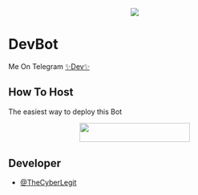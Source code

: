 <p align="center">
  <img src="https://telegra.ph/file/c3aed0bc0eb153a9ef0c6.jpg">
</p>

# DevBot
Me On Telegram [✨Dev✨](https://t.me/DevGroup_Robot)

## How To Host
The easiest way to deploy this Bot
<p align="center"><a href="https://heroku.com/deploy?template=https://github.com/Samarth-Dubey/DevManagementRobot"> <img src="https://img.shields.io/badge/Deploy%20To%20Heroku-black?style=for-the-badge&logo=heroku" width="220" height="38.45"/></a></p>
 
## Developer
   - [@TheCyberLegit](https://t.me/TheCyberLegit)
